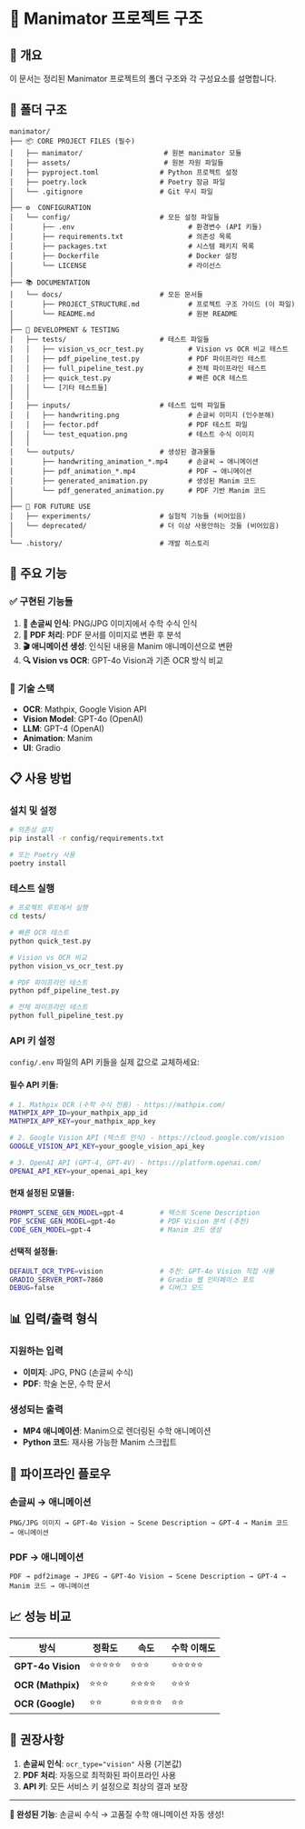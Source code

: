 # 📁 Manimator 프로젝트 구조

## 🎯 개요
이 문서는 정리된 Manimator 프로젝트의 폴더 구조와 각 구성요소를 설명합니다.

## 📂 폴더 구조

```
manimator/
├── 📦 CORE PROJECT FILES (필수)
│   ├── manimator/                    # 원본 manimator 모듈
│   ├── assets/                       # 원본 자원 파일들
│   ├── pyproject.toml               # Python 프로젝트 설정
│   ├── poetry.lock                  # Poetry 잠금 파일
│   └── .gitignore                   # Git 무시 파일
│
├── ⚙️  CONFIGURATION
│   └── config/                      # 모든 설정 파일들
│       ├── .env                            # 환경변수 (API 키들)
│       ├── requirements.txt                # 의존성 목록
│       ├── packages.txt                    # 시스템 패키지 목록
│       ├── Dockerfile                      # Docker 설정
│       └── LICENSE                         # 라이선스
│
├── 📚 DOCUMENTATION
│   └── docs/                        # 모든 문서들
│       ├── PROJECT_STRUCTURE.md            # 프로젝트 구조 가이드 (이 파일)
│       └── README.md                       # 원본 README
│
├── 🧪 DEVELOPMENT & TESTING
│   ├── tests/                       # 테스트 파일들
│   │   ├── vision_vs_ocr_test.py           # Vision vs OCR 비교 테스트
│   │   ├── pdf_pipeline_test.py            # PDF 파이프라인 테스트
│   │   ├── full_pipeline_test.py           # 전체 파이프라인 테스트
│   │   ├── quick_test.py                   # 빠른 OCR 테스트
│   │   └── [기타 테스트들]
│   │
│   ├── inputs/                      # 테스트 입력 파일들
│   │   ├── handwriting.png                 # 손글씨 이미지 (인수분해)
│   │   ├── fector.pdf                      # PDF 테스트 파일
│   │   └── test_equation.png               # 테스트 수식 이미지
│   │
│   └── outputs/                     # 생성된 결과물들
│       ├── handwriting_animation_*.mp4     # 손글씨 → 애니메이션
│       ├── pdf_animation_*.mp4             # PDF → 애니메이션
│       ├── generated_animation.py          # 생성된 Manim 코드
│       └── pdf_generated_animation.py      # PDF 기반 Manim 코드
│
├── 🔬 FOR FUTURE USE
│   ├── experiments/                 # 실험적 기능들 (비어있음)
│   └── deprecated/                  # 더 이상 사용안하는 것들 (비어있음)
│
└── .history/                        # 개발 히스토리
```

## 🚀 주요 기능

### ✅ **구현된 기능들**
1. **📝 손글씨 인식**: PNG/JPG 이미지에서 수학 수식 인식
2. **📄 PDF 처리**: PDF 문서를 이미지로 변환 후 분석
3. **🎬 애니메이션 생성**: 인식된 내용을 Manim 애니메이션으로 변환
4. **🔍 Vision vs OCR**: GPT-4o Vision과 기존 OCR 방식 비교

### 🔧 **기술 스택**
- **OCR**: Mathpix, Google Vision API
- **Vision Model**: GPT-4o (OpenAI)
- **LLM**: GPT-4 (OpenAI)
- **Animation**: Manim
- **UI**: Gradio

## 📋 사용 방법

### **설치 및 설정**
```bash
# 의존성 설치
pip install -r config/requirements.txt

# 또는 Poetry 사용
poetry install
```

### **테스트 실행**
```bash
# 프로젝트 루트에서 실행
cd tests/

# 빠른 OCR 테스트
python quick_test.py

# Vision vs OCR 비교
python vision_vs_ocr_test.py

# PDF 파이프라인 테스트
python pdf_pipeline_test.py

# 전체 파이프라인 테스트
python full_pipeline_test.py
```

### **API 키 설정**
`config/.env` 파일의 API 키들을 실제 값으로 교체하세요:

#### **필수 API 키들:**
```bash
# 1. Mathpix OCR (수학 수식 전용) - https://mathpix.com/
MATHPIX_APP_ID=your_mathpix_app_id
MATHPIX_APP_KEY=your_mathpix_app_key

# 2. Google Vision API (텍스트 인식) - https://cloud.google.com/vision
GOOGLE_VISION_API_KEY=your_google_vision_api_key

# 3. OpenAI API (GPT-4, GPT-4V) - https://platform.openai.com/
OPENAI_API_KEY=your_openai_api_key
```

#### **현재 설정된 모델들:**
```bash
PROMPT_SCENE_GEN_MODEL=gpt-4         # 텍스트 Scene Description
PDF_SCENE_GEN_MODEL=gpt-4o           # PDF Vision 분석 (추천)
CODE_GEN_MODEL=gpt-4                 # Manim 코드 생성
```

#### **선택적 설정들:**
```bash
DEFAULT_OCR_TYPE=vision              # 추천: GPT-4o Vision 직접 사용
GRADIO_SERVER_PORT=7860              # Gradio 웹 인터페이스 포트
DEBUG=false                          # 디버그 모드
```

## 📊 입력/출력 형식

### **지원하는 입력**
- **이미지**: JPG, PNG (손글씨 수식)
- **PDF**: 학술 논문, 수학 문서

### **생성되는 출력**
- **MP4 애니메이션**: Manim으로 렌더링된 수학 애니메이션
- **Python 코드**: 재사용 가능한 Manim 스크립트

## 🔄 파이프라인 플로우

### **손글씨 → 애니메이션**
```
PNG/JPG 이미지 → GPT-4o Vision → Scene Description → GPT-4 → Manim 코드 → 애니메이션
```

### **PDF → 애니메이션**
```
PDF → pdf2image → JPEG → GPT-4o Vision → Scene Description → GPT-4 → Manim 코드 → 애니메이션
```

## 📈 성능 비교

| 방식 | 정확도 | 속도 | 수학 이해도 |
|------|--------|------|-------------|
| **GPT-4o Vision** | ⭐⭐⭐⭐⭐ | ⭐⭐⭐ | ⭐⭐⭐⭐⭐ |
| **OCR (Mathpix)** | ⭐⭐⭐ | ⭐⭐⭐⭐ | ⭐⭐⭐ |
| **OCR (Google)** | ⭐⭐ | ⭐⭐⭐⭐⭐ | ⭐⭐ |

## 🎯 권장사항

1. **손글씨 인식**: `ocr_type="vision"` 사용 (기본값)
2. **PDF 처리**: 자동으로 최적화된 파이프라인 사용
3. **API 키**: 모든 서비스 키 설정으로 최상의 결과 보장

---

**🎉 완성된 기능**: 손글씨 수식 → 고품질 수학 애니메이션 자동 생성!